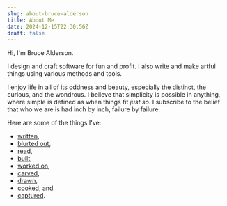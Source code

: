 ```yaml
---
slug: about-bruce-alderson
title: About Me
date: 2024-12-15T22:30:56Z
draft: false
---
```



Hi, I'm Bruce Alderson.

I design and craft software for fun and profit. I also write and make artful things using various methods and tools.

I enjoy life in all of its oddness and beauty, especially the distinct, the curious, and the wondrous. I believe that simplicity is possible in anything, where simple is defined as when things fit _just so_. I subscribe to the belief that who we are is had inch by inch, failure by failure.

Here are some of the things I've:

- [written](https://warpedvisions.org/),
- [blurted out](https://bsky.app/profile/robotpony.bsky.social),
- [read](https://www.instapaper.com/p/robotpony),
- [built](https://github.com/robotpony),
- [worked on](https://www.linkedin.com/in/bruce-alderson),
- [carved](https://www.instagram.com/warpedvisionsdotorg/),
- [drawn](http://robotpony.ca/2012/08/microwave-dinners.html),
- [cooked](https://warpedvisions.org/food), and
- [captured](https://www.instagram.com/bruce.alderson/).
